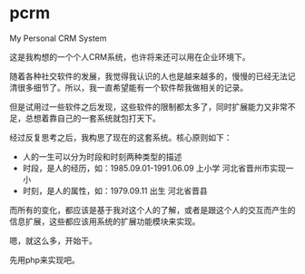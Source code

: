 # pcrm
My Personal CRM System

这是我构想的一个个人CRM系统，也许将来还可以用在企业环境下。

随着各种社交软件的发展，我觉得我认识的人也是越来越多的，慢慢的已经无法记清很多细节了。所以，我一直希望能有一个软件帮我做相关的记录。

但是试用过一些软件之后发现，这些软件的限制都太多了，同时扩展能力又非常不足，总想着靠自己的一套系统就包打天下。

经过反复思考之后，我构思了现在的这套系统。核心原则如下：
* 人的一生可以分为时段和时刻两种类型的描述
* 时段，是人的经历，如：1985.09.01-1991.06.09 上小学 河北省晋州市实现一小
* 时刻，是人的属性，如：1979.09.11 出生 河北省晋县

而所有的变化，都应该是基于我对这个人的了解，或者是跟这个人的交互而产生的信息扩展，这些都应该用系统的扩展功能模块来实现。


嗯，就这么多，开始干。

先用php来实现吧。




